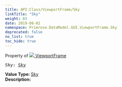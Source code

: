```yaml
---
title: API:Class/ViewportFrame/Sky
linkTitle: "Sky"
weight: 83
date: 2019-08-02
namespace: Primrose.DataModel.GUI.ViewportFrame.Sky
deprecated: false
no_list: true
toc_hide: true
---
```

Property of <a href="/docs/api-reference/Class/ViewportFrame"><img src="/icons/silk/frame.png"/>&nbsp;ViewportFrame</a>
<pre class="method-declaration">
Sky: <a class="type" href="/docs/api-reference/Class/Sky">Sky</a></pre>
<b>Value Type: </b>
<a class="type" href="/docs/api-reference/Class/Sky">Sky</a>
<br/>
<b>Description: </b>